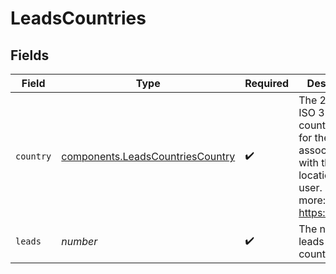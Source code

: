 # LeadsCountries


## Fields

| Field                                                                                                                       | Type                                                                                                                        | Required                                                                                                                    | Description                                                                                                                 |
| --------------------------------------------------------------------------------------------------------------------------- | --------------------------------------------------------------------------------------------------------------------------- | --------------------------------------------------------------------------------------------------------------------------- | --------------------------------------------------------------------------------------------------------------------------- |
| `country`                                                                                                                   | [components.LeadsCountriesCountry](../../models/components/leadscountriescountry.md)                                        | :heavy_check_mark:                                                                                                          | The 2-letter ISO 3166-1 country code for the country associated with the location of the user. Learn more: https://d.to/geo |
| `leads`                                                                                                                     | *number*                                                                                                                    | :heavy_check_mark:                                                                                                          | The number of leads from this country                                                                                       |
